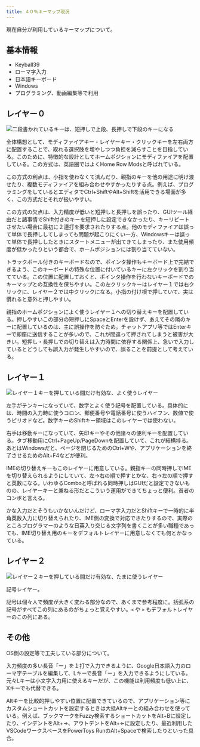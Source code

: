 ```yaml
---
title: ４０％キーマップ現況
---
```


現在自分が利用しているキーマップについて。

## 基本情報

- Keyball39
- ローマ字入力
- 日本語キーボード
- Windows
- プログラミング、動画編集等で利用

## レイヤー０

![](https://i.imgur.com/vIdbZn7h.png "二段書かれているキーは、短押しで上段、長押しで下段のキーになる")

全体構想として、モディファイアキー・レイヤーキー・クリックキーを左右両方に配置することで、取れる選択肢を増やしつつ負担を減らすことを目指している。このために、特徴的な設計としてホームポジションにモディファイアを配置している。この方式は、英語圏ではよくHome Row Modsと呼ばれている。

この方式の利点は、小指を使わなくて済んだり、親指のキーを他の用途に明け渡せたり、複数モディファイアを組み合わせやすかったりする点。例えば、プログラミングをしているとエディタでCtrl+ShiftやAlt+Shiftを活用できる場面が多く、この方式だとそれが扱いやすい。

この方式の欠点は、入力精度が低いと短押しと長押しを誤ったり、GUIツール経由だと諸事情でShift付きのキーを短押しに設定できなかったり、キーリピートさせたい場合に最初に２連打を要求されたりする点。他のモディファイアは誤って単体で長押ししてしまっても問題が起こりにくい一方、Windowsキーは誤って単体で長押ししたときにスタートメニューが出てきてしまったり、また使用頻度が低かったりという都合で、ホームポジションには割り当てていない。

トラックボール付きのキーボードなので、ポインタ操作もキーボード上で完結できるよう、このキーボードの特殊な位置に付いているキーに左クリックを割り当てている。この位置に配置しておくと、ポインタ操作を行わないキーボードでのキーマップとの互換性を保ちやすい。この左クリックキーはレイヤー１では右クリックに、レイヤー２では中クリックになる。小指の付け根で押していて、実は慣れると意外と押しやすい。

親指のホームポジションによく使うレイヤー１への切り替えキーを配置している。押しやすいこの部分の短押しにSpaceとEnterを設けず、あえてその隣のキーに配置しているのは、主に誤操作を防ぐため。チャットアプリ等ではEnterキーで即座に送信することが多いので、これが間違って押されてしまうと被害が大きい。短押し・長押しでの切り替えは入力時間に依存する関係上、急いで入力しているとどうしても誤入力が発生しやすいので、誤ることを前提として考えている。

## レイヤー１

![](https://i.imgur.com/BLFsIFth.png "レイヤー１キーを押している間だけ有効な、よく使うレイヤー")

左手がテンキーになっていて、数字とよく使う記号を配置している。具体的には、時間の入力時に使うコロン、郵便番号や電話番号に使うハイフン、数値で使うピリオドなど。数字キーのShiftキー領域はこのレイヤーでは使わない。

右手は移動キーになっていて、矢印キーやその他諸々の便利キーを配置している。タブ移動用にCtrl+PageUp/PageDownを配置していて、これが結構捗る。あとはWindowsだと、ページを閉じるためのCtrl+Wや、アプリケーションを終了させるためのAlt+F4などが便利。

IMEの切り替えキーもこのレイヤーに用意している。親指キーの同時押しでIMEを切り替えられるようにしていて、左→右の順で押すとかな、右→左の順で押すと英数になる。いわゆるComboと呼ばれる同時押しはGUIだと設定できないものの、レイヤーキーと兼ねる形だとこういう運用ができてちょっと便利。貧者のコンボと言える。

かな入力だとそうもいかないんだけど、ローマ字入力だとShiftキーで一時的に半角英数入力に切り替えられたり、IME側の変換で対応できたりするので、実際のところプログラマーのような日英入り交じる文字列を書くことが多い職種であっても、IME切り替え用のキーをデフォルトレイヤーに用意しなくても何とかなっている。

## レイヤー２

![](https://i.imgur.com/n33RZWOh.png "レイヤー２キーを押している間だけ有効な、たまに使うレイヤー")

記号レイヤー。

記号は個々人で頻度が大きく変わる部分なので、あくまで参考程度に。括弧系の記号がすべてこの列にあるのがちょっと覚えやすい。`<` や `>` もデフォルトレイヤーのこの列にある。

## その他

OS側の設定等で工夫している部分について。

入力頻度の多い長音「ー」を１打で入力できるように、Google日本語入力のローマ字テーブルを編集して、Lキーで長音「ー」を入力できるようにしている。元々Lキーは小文字入力用に使えるキーだが、この機能は利用頻度も低い上に、Xキーでも代替できる。

Altキーを比較的押しやすい位置に配置できているので、アプリケーション等にカスタムショートカットを設定するときは大抵Altキーとの組み合わせを使っている。例えば、ブックマークをFuzzy検索するショートカットをAlt+Bに設定したり、インデントをAlt+→、アウトデントをAlt+←に設定したり、最近利用したVSCodeワークスペースをPowerToys RunのAlt+Spaceで検索したりといった具合。
